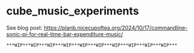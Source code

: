 # cube_music_experiments

See blog post: https://planb.nicecupoftea.org/2024/10/17/commandline-sonic-pi-for-real-time-bar-expenditure-music/

    ***WIP***WIP***WIP***WIP***WIP***WIP***WIP***WIP***WIP***WIP***
